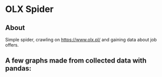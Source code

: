 # OLX Spider

## About
Simple spider, crawling on https://www.olx.pl/ and gaining data about job offers.

## A few graphs made from collected data with pandas:
